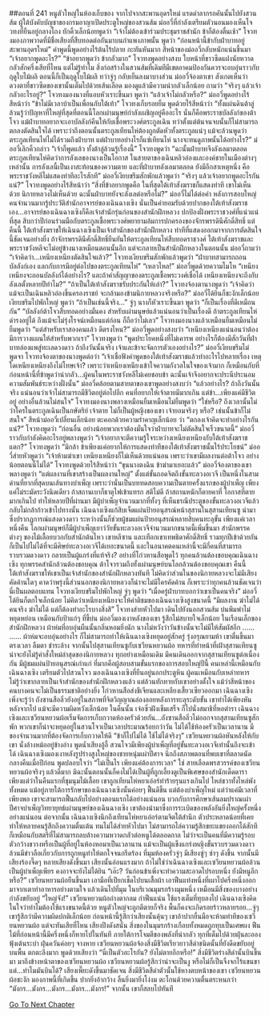 ##ตอนที่ 241 หนูตัวใหญ่ในห้องเก็บของ
จากไปจากสะพานอุดรใหม่ แรดดำลากรถคันนั้นไปยังสวนส้ม
ผู้ใต้บังคับบัญชาของกรมอาญาเปิดประตูใหญ่ของสวนส้ม ม่ออวี่ที่กำลังเตรียมตัวนอนมองเห็นโจวทงที่ยืนอยู่กลางโถง ยักคิ้วเล็กน้อยพูดว่า “เจ้าไม่ต้องเข้าร่วมประชุมราชสำนัก ข้าก็ต้องตื่นเช้า”
โจวทงมองภาพวาดที่มีชื่อเสียงที่สืบทอดต่อกันมาบนกำแพงภาพนั้น พูดว่า “ก่อนหน้านี้ข้ากับฝ่าบาทอยู่สะพานอุดรใหม่”
คำพูดนี้พูดอย่างไร้ต้นไร้ปลาย กะทันหันมาก
สีหน้าของม่ออวี่กลับหนักแน่นขึ้นมา “เจ้าอยากพูดอะไร?”
“ข้าอยากพูดว่า ข้ากลัวมาก”
โจวทงพูดอย่างสงบ ใบหน้าที่ขาวซีดแฝงนัยหวาดกลัวสักครึ่งเสียที่ไหน แต่ไม่รู้ทำไม สิ่งก่อสร้างในสวนส้มที่เดิมทีมีเขตอาคมป้องกันควรจะอบอุ่นราวกับฤดูใบไม้ผลิ ตอนนี้ก็เป็นฤดูใบไม้ผลิ ทว่าจู่ๆ กลับเย็นลงมาบางส่วน
ม่ออวี่จ้องตาเขา สังเกตเห็นว่าดวงตาที่ขาวซีดของเขานั้นเต็มไปด้วยเส้นเลือด มองดูแล้วมีความน่ากลัวเล็กน้อย ถามว่า “จริงๆ แล้วเจ้ากลัวอะไรอยู่?”
โจวทงมองนางที่แอบหัวเราะขึ้นมา พูดว่า “แล้วเจ้าไม่กลัวหรือ?”
ม่ออวี่พูดอย่างไร้สีหน้าว่า “ข้าไม่มีเวลาบ้าเป็นเพื่อนกับใต้เท้า”
โจวทงเก็บรอยยิ้ม พูดด้วยไร้สีหน้าว่า “ทั้งแผ่นดินต้าลู่ล้วนรู้ว่าปัญหาที่ใหญ่ที่สุดที่ตอนนี้โลกเผ่ามนุษย์กำลังเผชิญอยู่คืออะไร นั่นก็คือพระราชบัลลังก์ของต้าโจว แม้ฝ่าบาทอยากจะเอาบัลลังก์คืนให้กับเชื้อพระวงศ์ตระกูลเฉิน ทว่าตั้งแต่ต้นจนจบนั้นก็ไม่สามารถตกลงตัดสินใจได้ เพราะว่าถึงตอนนั้นตระกูลเทียนไห่ต้องถูกตัดหัวทั้งตระกูลแน่ๆ แม้จะล้วนพูดว่าตระกูลเทียนไห่ไม่ได้รวมถึงฝ่าบาท แต่ฝ่าบาทอย่างไรก็แซ่เทียนไห่ นางจะทนดูภาพนั้นได้อย่างไร?”
ม่ออวี่เลิกคิ้วกล่าว “เจ้าก็พูดแล้ว ทั้งต้าลู่ล้วนรู้เรื่องนี้”
โจวทงพูดว่า “ฉะนั้นฝ่าบาทจึงลังเลมาตลอด ตระกูลเทียนไห่คิดว่าการลังเลของนางเป็นโอกาส ในสายตาของเฉินหลิวอ๋องและองค์ชายในเมืองต่างๆ เหล่านั้น การลังเลนี้เป็นเงาสะท้อนของความตาย และที่ฝ่าบาทลังเลมาตลอด ยังมีอีกสาเหตุหนึ่ง คือพระราชวังหลีไม่แสดงท่าทีอะไรสักที”
ม่ออวี่เงียบขรึมสักพักแล้วพูดว่า “จริงๆ แล้วเจ้าอยากพูดอะไรกันแน่?”
โจวทงพูดอย่างไร้สีหน้าว่า “สิ่งที่ข้าอยากพูดคือ ในที่สุดใต้เท้าสังฆราชก็แสดงท่าที เขาไม่เห็นด้วย นิกายหลวงไม่เห็นด้วย ฉะนั้นฝ่าบาทยังจะลังเลต่อหรือไม่?”
ม่ออวี่ไม่ได้ต่อคำ
หลังการสอบใหญ่ คนจำนวนมากรู้ประวัติสำนักอาจารย์ของเฉินฉางเซิง นั่นเป็นคำยอมรับด้วยปากของใต้เท้าสังฆราชเอง...อาจารย์ของเฉินฉางเซิงก็คือเจ้าสำนักรุ่นก่อนของสำนักฝึกหลวง ปกป้องฝั่งพระราชวงศ์ที่แน่วแน่ที่สุด สิบกว่าปีก่อนร่วมมือกับตระกูลเชื้อพระวงศ์พยายามล้มการปกครองของจักรพรรดินีศักดิ์สิทธิ์
แต่คืนนี้ ใต้เท้าสังฆราชให้เฉินฉางเซิงเป็นเจ้าสำนักของสำนักฝึกหลวง
ท่าทีที่แสดงออกมาจากการตัดสินใจนี้ชัดเจนอย่างยิ่ง
ถ้าจักรพรรดินีศักดิ์สิทธิ์ยืนยันให้ตระกูลเทียนไห่สืบทอดราชวงศ์ ใต้เท้าสังฆราชและพระราชวังหลีจะไม่อยู่ข้างนางเหมือนตอนนั้นอีก แต่จะกลายเป็นสำนักฝึกหลวงในตอนนั้น
ม่ออวี่ถามว่า “เจ้าคิดว่า...เหนียงเหนียงตัดสินใจแล้ว?”
โจวทงเงียบขรึมสักพักแล้วพูดว่า “ฝ่าบาทสามารถถอนบัลลังก์เอง แลกกับการมีอยู่ต่อไปของตระกูลเทียนไห่”
“เหลวไหล!” ม่ออวี่พูดด้วยความโมโห “เหนียงเหนียงจะถอนบัลลังก์ได้อย่างไร? และถ้าคำสัญญาของตระกูลเชื้อพระวงศ์เชื่อได้ เหนียงเหนียงจะถึงกับลังเลตั้งหลายปีทำไม?”
“ถ้าเป็นใต้เท้าสังฆราชรับประกันให้เล่า?” โจวทงจ้องตานางพูดว่า “เจ้าคิดว่าแม้จะเป็นเฉินหลิวอ๋องขึ้นครองราชย์ จะกล้ามองข้ามนิกายหลวงจริงหรือ?”
ม่ออวี่ได้ยินก็ชะงักเล็กน้อย เงียบขรึมไปพักใหญ่ พูดว่า “ถ้าเป็นเช่นนี้จริง...”
จู่ๆ นางก็หัวเราะขึ้นมา พูดว่า “ก็เป็นเรื่องที่ดีเหมือนกัน”
“บัลลังก์ต้าโจวสืบทอดอย่างมั่นคง สำหรับเผ่ามนุษย์แล้วแน่นอนว่าเป็นเรื่องดี ถ้าตระกูลเทียนไห่ดำรงอยู่ได้ ถึงแม้จะไม่รุ่งโรจน์เหมือนแต่ก่อน ก็ถือว่าไม่เลว”
โจวทงมองนางแล้วเหมือนยิ้มเหมือนไม่ยิ้มพูดว่า “แต่สำหรับเราสองคนแล้ว ดีตรงไหน?”
ม่ออวี่พูดอย่างสงบว่า “เหนียงเหนียงแน่นอนว่าต้องมีการวางแผนให้สำหรับพวกเรา”
โจวทงพูดว่า “พูดประโยคหนึ่งที่ไม่เคารพ อย่างไรก็ต้องมีสักวันที่ฝ่าบาทล่องแพสู่ทะเลดวงดาว ถ้าถึงวันนั้นจริง เจ้าและข้าจะจัดการตัวเองอย่างไร?”
ม่ออวี่เงียบขรึมไม่พูดจา
โจวทงจ้องตาของนางพูดต่อว่า “เจ้าเชื่อฟังคำพูดของใต้เท้าสังฆราชแล้วทำอะไรไปหลายเรื่อง เหตุใดเหนียงเหนียงถึงไม่โทษเจ้า? เพราะว่าเหนียงเหนียงเข้าใจความกังวลในใจของเจ้ามาก ก็เหมือนกับที่ก่อนหน้านี้ที่ข้าพูดว่าน่ากลัว...ผู้คนในพระราชวังหลีไม่เคยชอบข้า ฉะนั้นเจ้าจึงอยากจะประนีประนอมความสัมพันธ์ระหว่างฝั่งนั้น”
ม่ออวี่คล้อยตามสายตาของเขาพูดอย่างสงบว่า “แล้วอย่างไร? ถ้าถึงวันนั้นจริง แน่นอนว่าเจ้าไม่สามารถมีชีวิตอยู่ต่อไปอีก คนที่อยากให้เจ้าตายมีมากเกิน แต่ข้า...เพียงแค่มีชีวิตอยู่ อย่างอื่นล้วนไม่สนใจ”
โจวทงมองนางพลางเหมือนยิ้มเหมือนไม่ยิ้มพูดว่า “ใช่หรือ? ถึงเวลานั้นไม่ว่าใครในตระกูลเฉินเป็นกษัตริย์ เจ้าตาย ไม่ก็เป็นผู้หญิงของเขา เจ้ายอมจริงๆ หรือ? เช่นนั้นข้าก็ไม่สนใจ”
สีหน้าม่ออวี่เปลี่ยนเล็กน้อย ตะคอกด้วยความรำคาญเล็กน้อย ว่า “ตกลงเจ้าคิดจะทำอย่างไรกันแน่?”
โจวทงพูดว่า “ก่อนอื่น อย่างน้อยพวกเราต้องมั่นใจว่าฝ่าบาทจะไม่ตัดสินใจเร็วขนาดนี้”
ม่ออวี่ราวกับกำลังคิดอะไรอยู่พลางพูดว่า “เจ้าอยากจะตีความรู้ใจระหว่างเหนียงเหนียงกับใต้เท้าสังฆราชแตก?”
โจวทงพูดว่า “มิกล้า ข้าเพียงแค่อยากให้การแสดงท่าทีของใต้เท้าสังฆราชนั้นไร้ประโยชน์”
ม่ออวี่ส่ายหัวพูดว่า “เจ้าห้ามฆ่าเขา เหนียงเหนียงก็ไม่เห็นด้วยแน่นอน เพราะว่าเขามีผลงานต่อต้าโจว อย่างน้อยตอนนี้ไม่ได้”
โจวทงพูดด้วยไร้สีหน้าว่า “ขุนนางตงฉิน ข้าฆ่ามาเยอะแล้ว”
ม่ออวี่จ้องตาของเขาพลางพูดว่า “แต่ผลงานที่เขาสร้างเป็นผลงานใหญ่”
ตั้งแต่ขั้นถอดจิตถึงขั้นทะลวงอเวจี เป็นหนึ่งในสามด่านที่ยากที่สุดบนเส้นทางบำเพ็ญ เพราะว่านั่นเป็นบททดสอบความเป็นตายครั้งแรกของผู้บำเพ็ญ เพียงแค่ไม่ระมัดระวังนิดเดียว ถ้าสถานเบาก็ธาตุไฟเข้าแทรก สติไม่ดี ถ้าสถานหนักก็ตายคาที่ โอกาสที่ตายมากเกินไป ทำให้หลายปีที่ผ่านมา มีผู้บำเพ็ญจำนวนมากที่ทั้งๆ ที่เห็นธรณีประตูของขั้นทะลวงอเวจีแล้ว กลับไม่กล้าก้าวเข้าไปทางนั้น
เฉินฉางเซิงแก้สิบเจ็ดแผ่นป้ายอนุสรณ์หน้าสุสานในสุสานเทียนซู นำมาซึ่งปรากฏการณ์แสงดวงดาว ระหว่างนั้นก็ช่วยผู้ชมแผ่นป้ายอนุสรณ์หลายสิบคนทะลุขั้น เพียงแค่เวลาหนึ่งคืน โลกเผ่ามนุษย์ก็มีผู้บำเพ็ญเยาว์วัยขั้นทะลวงอเวจีจำนวนมากขนาดนี้เพิ่มขึ้นมา สำนักพรรคต่างๆ ของไม้เลื้อยบวกกับสำนักต้นไหว เขาหลีซาน และเทือกเขาเทพธิดาศักดิ์สิทธิ์ รวมทุกปีเข้าด้วยกันก็เป็นไปไม่ได้ที่จะมีศิษย์ทะลวงอเวจีได้เยอะขนาดนี้
และในอนาคตคนเหล่านี้จะมีกี่คนที่สามารถรวบรวมดวงดาว กลายเป็นผู้แกร่งที่แท้จริง?
อย่างที่โก่วหานสือพูดไว้ ทุกคนล้วนต้องขอบคุณเฉินฉางเซิง ทุกพรรคสำนักล้วนต้องขอบคุณ ต้าโจวรวมถึงทั้งเผ่ามนุษย์บนโลกล้วนต้องขอบคุณเขา คืนนี้ใต้เท้าสังฆราชให้เขาเป็นเจ้าสำนักของสำนักฝึกหลวงทันที ไม่คิดว่าส่วนในของนิกายหลวงจะไม่มีเสียงคัดค้านใดๆ คาดว่าพรุ่งนี้ส่วนนอกของนิกายหลวงก็น่าจะไม่มีใครคัดค้าน ก็เพราะว่าทุกคนล้วนชัดเจนว่า นี่เป็นผลตอบแทน
โจวทงเงียบขรึมไปพักใหญ่ จู่ๆ พูดว่า “เมื่อครู่ฝ่าบาทบอกว่าเขาเป็นคนจริง”
ม่ออวี่ได้ยินก็ตกใจเล็กน้อย ไม่คิดว่าเหนียงเหนียงจะให้คำติชมของเฉินฉางเซิงสูงขนาดนี้
“มีผลงาน ฆ่าไม่ได้ คนจริง ฆ่าไม่ได้ แต่ก็ต้องทำอะไรบางสิ่งสิ”
โจวทงส่ายหัวไปมา เดินไปยังนอกสวนส้ม บ่นพึมพำไม่หยุดหย่อน เหมือนกับป้าแก่ๆ ที่ขี้บ่น
ม่ออวี่มองเงาหลังของเขา รู้สึกไม่สบายใจเล็กน้อย
ในเรือนเล็กของสำนักฝึกหลวง ผ้าห่มที่อบอุ่นผืนนั้นกลิ่นหอมยิ่งนัก
นางไม่หวังว่าวันข้างนั้นจะไม่มีให้สัมผัสอีก
......
......
ผ้าห่มจะอบอุ่นอย่างไร ก็ไม่สามารถทำให้เฉินฉางเซิงหยุดอยู่สักครู่
รุ่งอรุณยามห้า เขาตื่นขึ้นมาตรงเวลา ลืมตา ชำระล้าง จากนั้นไปสุสานเทียนซูกับเซวียนหยวนผ้อ
ทหารที่ทำหน้าที่เฝ้าสุสานเทียนซู น่าจะยังไม่รู้คำสั่งใหม่ล่าสุดของนิกายหลวง ทุกอย่างเหมือนเดิม
มีคนเดินออกจากสุสานเทียนซูต่อเนื่องกัน มีผู้ชมแผ่นป้ายอนุสรณ์เก่าแก่ ที่มากคือผู้สอบสามขั้นแรกของการสอบใหญ่ปีนี้ คนเหล่านี้เหมือนกับเฉินฉางเซิง เตรียมตัวไปสวนโจว มองเฉินฉางเซิงที่ยืนอยู่นอกประตูหิน ผู้คนเหมือนกับเหล่าทหาร ไม่รู้ว่าเขากลายเป็นเจ้าสำนักของสำนักฝึกหลวงแล้ว แต่ล้วนทักทายกับเขาอย่างตั้งใจ แม้ว่าสีหน้าของคนบางคนจะไม่เป็นธรรมชาติอย่างยิ่ง
โก่วหานสือส่งชีเจียนและเหลียงเสี้ยวเซียวออกมา เฉินฉางเซิงเพิ่งจะรู้ว่า ถังซานสือลิ่วยังอยู่ในสภาพที่จิตวิญญาณล่องลอยหลังการทะลุระดับขั้น เขาทำได้เพียงหันหลังจากไป แม้จะมีความผิดหวังเล็กน้อย
ในคืนนั้น เจ๋อซิ่วฝังเข็มเสร็จ ก็ไปนั่งสมาธิที่หอตำรา เฉินฉางเซิงและเซวียนหยวนผ้อเริ่มจัดการเก็บกวาดห้องครัวด้วยกัน...ถังซานสือลิ่วไม่ออกจากสุสานเทียนซูสักพัก พวกเขาก็น่าจะหยุดอยู่ในสวนโจวเป็นเวลาประมาณร้อยกว่าวัน ไม่ได้ใช้ห้องครัวเป็นเวลานาน มีของจำนวนมากที่ต้องจัดการเก็บกวาดให้ดี
“ข้าก็ไปไม่ได้ ใช้ไม่ได้จริงๆ”
เซวียนหยวนผ้อหันหลังให้กับเขา นั่งล้างหม้ออยู่ข้างอ่าง พูดน้ำเสียงอู้อี้
สวนโจวมีเพียงผู้บำเพ็ญที่อยู่ขั้นทะลวงอเวจีเท่านั้นถึงจะเข้าได้
เฉินฉางเซิงมองเงาหลังรูปร่างสูงใหญ่ของชายหนุ่มเผ่าปีศาจ นึกถึงสภาพตอนที่พบเขาที่ตลาดนัดกลางคืนเมื่อปีก่อน พูดปลอบใจว่า “ไม่เป็นไร เพียงแค่ต้องการเวลา”
ใช่ สายเลือดพรสวรรค์ของเซวียนหยวนผ้อจริงๆ แล้วดีมาก มิฉะนั้นตอนนั้นก็คงไม่ได้เป็นผู้ที่ถูกเลี้ยงดูเป็นพิเศษของสำนักเด็ดดารา เพียงแต่ว่าในคืนแรกที่ชุมนุมไม้เลื้อย เขาถูกเทียนไห่หยาเอ๋อร์ทำร้ายรุนแรงเกินไป ไหล่ขวาทั้งไหล่พังทั้งหมด แม้อยู่ภายใต้การรักษาของเฉินฉางเซิงนั้นค่อยๆ ฟื้นดีขึ้น แต่ต้องบำเพ็ญใหม่ แต่ว่าแค่มีเวลาที่เพียงพอ เขาจะสามารถฟื้นกลับไปอย่างตอนแรกได้อย่างแน่นอน บวกกับการศึกษาเส้นลมปราณเผ่าปีศาจบำเพ็ญวิทยายุทธ์เผ่ามนุษย์ของเฉินฉางเซิง เขาต้องนำมาซึ่งการระเบิดของพลังอันยิ่งใหญ่ครั้งหนึ่งอย่างแน่นอน
ต่อจากนั้น เฉินฉางเซิงนึกถึงเทียนไห่หยาเอ๋อร์ตามจิตใต้สำนึก ตัวประหลาดน้อยที่เคยทำให้หลายคนรู้สึกถึงความตื่นเต้น ทนไม่ได้ส่ายหัวไปมา ไม่สามารถไล่ความรู้สึกขยะแขยงออกได้สักที ก็เหมือนกับสตรีที่ไม่สามารถลบล้างความหวาดกลัวต่อหนูได้ตลอดกาล ไม่ว่าจะเป็นคนที่มีความรู้รอบตัวกว้างขวางหรือเป็นผู้ที่อยู่ในห้องหอมาเป็นเวลานาน แม้จะเป็นผู้แข็งแกร่งหญิงขั้นรวบรวมดวงดาว ล้วนมีข่าวลือเกี่ยวกับการถูกหนูทำให้ตกใจจนกรีดร้อง
ที่มุมห้องครัวจู่ๆ มีเสียงซู่ๆ ซ่าๆ ดังขึ้น จากนั้นมีเสียงร้องจี๊ดๆ หลายเสียงดังขึ้นมา เสียงนั้นอ่อนแรงมาก ถ้าไม่ใช่ว่าเฉินฉางเซิงและเซวียนหยวนผ้อล้วนเป็นผู้บำเพ็ญเพียร คงอาจจะยังไม่ได้ยิน
“เอ๊ะ? วันก่อนข้าเพิ่งจะทำความสะอาดไปรอบหนึ่ง ยังมีหนูอีกหรือ?”
เซวียนหยวนผ้อยืนขึ้นมา เอามือที่เปียกเช็ดไปบนเสื้อผ้า เอาฟืนแท่งหนึ่งที่เผาไปครึ่งหนึ่งออกมาจากเตาทำอาหารอย่างตามใจ แล้วเดินไปที่มุม
ในบริเวณมุมรกร้างมุมหนึ่ง เหมือนมีสิ่งของบางอย่างกำลังขยับอยู่
“ใหญ่จัง!”
เซวียนหยวนผ้อถ่างตากลม กำฟืนแน่น ใช้แรงเต็มที่ทุบลงไป
เฉินฉางเซิงคิดในใจว่าทำไมต้องใช้แรงขนาดนี้ด้วย หนูตัวใหญ่จะถูกตีตายก็จริง พื้นก็คงจะเกิดรอยร้าวหลายรอย...จู่ๆ เขารู้สึกว่ามีความผิดปกติเล็กน้อย ก่อนหน้านี้รู้สึกว่าเสียงนั้นคุ้นๆ เขาอ้าปากยื่นมือจะห้ามท่าทีของเซวียนหยวนผ้อ แต่จะทันเสียที่ไหน
เสียงปึงดังสนั่น สิ่งของในมุมรกร้างเกือบทั้งหมดถูกทุบเป็นเศษผง ฟืนไม้ที่ก่อนหน้านี้มีครึ่งหนึ่งก็หายไปในทันที ภายใต้การโจมตีของพลังที่น่ากลัว ทุกที่เต็มไปด้วยฝุ่นละอองฟุ้งเต้นระบำ
ฝุ่นควันค่อยๆ จางหาย เซวียนหยวนผ้อจ้องสิ่งมีชีวิตเรียวยาวสีดำชนิดนั้นที่ยังดีดขยับอยู่บนพื้น ตกตะลึงมาก พูดด้วยเสียงว่า “นี่เป็นตัวอะไรกัน? ยังไม่ตายอีกหรือ!”
สิ่งมีชีวิตร่างสีดำนั้นบินขึ้นมา มาถึงข้างหน้าตาของเซวียนหยวนผ้อ
เซวียนหยวนผ้อรู้สึกว่าน่าจะเป็นงู หรือไม่ก็เป็นจิ้งจกไร้แขนขา แต่...ทำไมมันบินได้?
เสียงเพี๊ยะดังขึ้นมาชัดเจน สิ่งมีชีวิตสีดำตัวนั้นใช้หางตบหน้าของเขา
เซวียนหยวนผ้อชะงัก มองภาพนี้ที่เกิดขึ้น ปากยิ่งอ้ากว้าง ลิ้นยิ่งมายิ่งโง่งม ตะโกนด้วยความตื่นตระหนกว่า “มังกร...มังกร...มังกร...มังกร...มังกร!”
จากนั้น เขาก็สลบไปทันที


[Go To Next Chapter]( ./244.md)